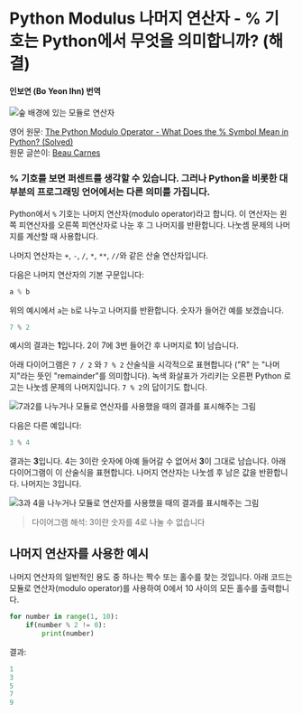 # Python Modulus 나머지 연산자 - % 기호는 Python에서 무엇을 의미합니까? (해결)
#### 인보연 (Bo Yeon Ihn) 번역

![숲 배경에 있는 모듈로 연산자](https://www.freecodecamp.org/news/content/images/size/w2000/2020/01/python-modulo-image.jpg)

영어 원문: [The Python Modulo Operator - What Does the % Symbol Mean in Python? (Solved)](https://www.freecodecamp.org/news/the-python-modulo-operator-what-does-the-symbol-mean-in-python-solved/)   
원문 글쓴이: [Beau Carnes](https://www.freecodecamp.org/news/author/beau/)


### % 기호를 보면 퍼센트를 생각할 수 있습니다. 그러나 Python을 비롯한 대부분의 프로그래밍 언어에서는 다른 의미를 가집니다.


Python에서 `%` 기호는 나머지 연산자(modulo operator)라고 합니다. 이 연산자는 왼쪽 피연산자를 오른쪽 피연산자로 나눈 후 그 나머지를 반환합니다. 나눗셈 문제의 나머지를 계산할 때 사용합니다. 

나머지 연산자는 `+`, `-`, `/`, `*`, `**`, `//`와 같은 산술 연산자입니다.    

다음은 나머지 연산자의 기본 구문입니다:    

``` python
a % b 
```

위의 예시에서 `a`는 `b`로 나누고 나머지를 반환합니다. 숫자가 들어간 예를 보겠습니다.

```python
7 % 2
```

예시의 결과는 <strong>1</strong>입니다. 2이 7에 3번 들어간 후 나머지로 <strong>1</strong>이 남습니다. 


아래 다이어그램은  `7 / 2` 와 `7 % 2` 산술식을 시각적으로 표현합니다 ("R" 는 "나머지"라는 뜻인 "remainder"를  의미합니다). 녹색 화살표가 가리키는 오른편 Python 로고는 나눗셈 문제의 나머지입니다. `7 % 2`의 답이기도 합니다. 

![7과2를 나누거나 모듈로 연산자를 사용했을 때의 결과를 표시해주는 그림](https://www.freecodecamp.org/news/content/images/2019/09/image-196.png)

다음은 다른 예입니다:

```python
3 % 4
```

결과는 <strong>3</strong>입니다. 4는 3이란 숫자에 아예 들어갈 수 없어서 <strong>3</strong>이 그대로 남습니다. 아래 다이어그램이 이 산술식을 표현합니다. 나머지 연산자는 나눗셈 후 남은 값을 반환합니다. 나머지는 3입니다. 

![3과 4을 나누거나 모듈로 연산자를 사용했을 때의 결과를 표시해주는 그림](https://www.freecodecamp.org/news/content/images/2019/09/image-197.png)
> 다이어그램 해석: 3이란 숫자를 4로 나눌 수 없습니다 


## 나머지 연산자를 사용한 예시

나머지 연산자의 일반적인 용도 중 하나는 짝수 또는 홀수를 찾는 것입니다. 아래 코드는 모듈로 연산자(modulo operator)를 사용하여 0에서 10 사이의 모든 홀수를 출력합니다.


```python
for number in range(1, 10):
    if(number % 2 != 0):
        print(number)
```

결과: 

```python
1
3
5
7
9
```

